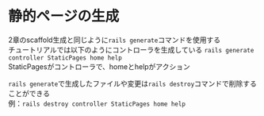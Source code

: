 # 静的ページの生成  
2章のscaffold生成と同じように```rails generate```コマンドを使用する  
チュートリアルでは以下のようにコントローラを生成している
```rails generate controller StaticPages home help```  
StaticPagesがコントローラで、homeとhelpがアクション  

```rails generate```で生成したファイルや変更は```rails destroy```コマンドで削除することができる  
例：```rails destroy controller StaticPages home help```  

